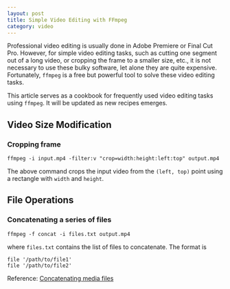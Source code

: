 ```yaml
---
layout: post
title: Simple Video Editing with FFmpeg
category: video
---
```


Professional video editing is usually done in Adobe Premiere or Final Cut Pro. However, for simple video editing tasks, such as cutting one segment out of a long video, or cropping the frame to a smaller size, etc., it is not necessary to use these bulky software, let alone they are quite expensive. Fortunately, `ffmpeg` is a free but powerful tool to solve these video editing tasks.

This article serves as a cookbook for frequently used video editing tasks using `ffmpeg`. It will be updated as new recipes emerges.

<!--more-->

## Video Size Modification

### Cropping frame

```
ffmpeg -i input.mp4 -filter:v "crop=width:height:left:top" output.mp4
```

The above command crops the input video from the `(left, top)` point using a rectangle with `width` and `height`.

## File Operations

### Concatenating a series of files

```
ffmpeg -f concat -i files.txt output.mp4
```

where `files.txt` contains the list of files to concatenate. The format is

```
file '/path/to/file1'
file '/path/to/file2'
```

Reference: [Concatenating media files](https://trac.ffmpeg.org/wiki/Concatenate)
